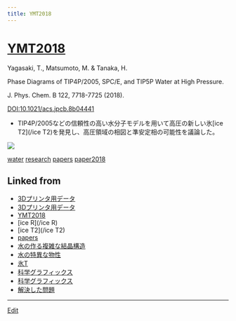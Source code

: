 ```yaml
---
title: YMT2018
---
```

# [YMT2018](/YMT2018)

Yagasaki, T., Matsumoto, M. & Tanaka, H.

Phase Diagrams of TIP4P/2005, SPC/E, and TIP5P Water at High Pressure. 

J. Phys. Chem. B 122, 7718-7725 (2018). 

[DOI:10.1021/acs.jpcb.8b04441](http://doi.org/10.1021/acs.jpcb.8b04441)


* TIP4P/2005などの信頼性の高い水分子モデルを用いて高圧の新しい氷[ice T2](/ice T2)を発見し、高圧領域の相図と準安定相の可能性を議論した。

![](https://i.gyazo.com/5b848ef29c0362f8f5b42480e4d01b98.png)

[](http://youtu.be/1SdNMDIU1mw)

[water](/water) [research](/research) [papers](/papers) [paper2018](/paper2018)





## Linked from

* [3Dプリンタ用データ](/3Dプリンタ用データ)
* [3Dプリンタ用データ](/3Dプリンタ用データ)
* [YMT2018](/YMT2018)
* [ice R](/ice R)
* [ice T2](/ice T2)
* [papers](/papers)
* [水の作る複雑な結晶構造](/水の作る複雑な結晶構造)
* [水の特異な物性](/水の特異な物性)
* [氷T](/氷T)
* [科学グラフィックス](/科学グラフィックス)
* [科学グラフィックス](/科学グラフィックス)
* [解決した問題](/解決した問題)


----

[Edit](https://github.com/vitroid/vitroid.github.io/edit/master/MD/YMT2018.md)

